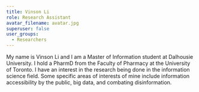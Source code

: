 ```yaml
---
title: Vinson Li
role: Research Assistant
avatar_filename: avatar.jpg
superuser: false
user_groups:
  - Researchers
---
```


My name is Vinson Li and I am a Master of Information student at Dalhousie University. I hold a PharmD from the Faculty of Pharmacy at the University of Toronto. I have an interest in the research being done in the information science field. Some specific areas of interests of mine include information accessibility by the public, big data, and combating disinformation. 